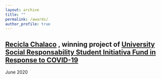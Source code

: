 ```yaml
---
layout: archive
title: ""
permalink: /awards/
author_profile: true
---
```


## [Recicla Chalaco](https://www.facebook.com/Recicla.Chalaco/) , winning project of [University Social Responsability Student Initiativa Fund in Response to COVID-19](https://dars.pucp.edu.pe/noticia/publicacion-de-resultados-fondo-de-iniciativas-estudiantiles-rsu-en-respuesta-al-covid-19/)
June 2020

